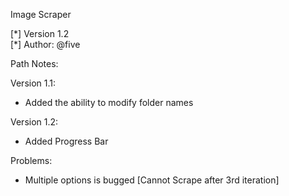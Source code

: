 Image Scraper

[\*] Version 1.2 </br>
[\*] Author: @five </br>

Path Notes:

Version 1.1:

- Added the ability to modify folder names

Version 1.2:

- Added Progress Bar

Problems:

- Multiple options is bugged [Cannot Scrape after 3rd iteration] 